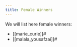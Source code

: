 ```yaml
---
title: Female Winners
---
```


We will list here female winners:
* [[marie_curie]]#
* [[malala_yousafzai]]#
